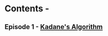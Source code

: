 #  Contents -

## Episode 1   -   [Kadane's Algorithm](https://github.com/arunkalher/Code-some-Code/tree/main/DSA/episode1)

 